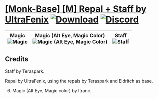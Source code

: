# [\[Monk-Base\] \[M\] Repal + Staff by UltraFenix](https://github.com/Klokinator/FE-Repo/tree/main/Battle%20Animations/Magi%20-%20Holy-Type/%5BMonk-Base%5D%20%5BM%5D%20Repal%20%2B%20Staff%20by%20UltraFenix) [![Download](https://img.shields.io/badge/Download--red?style=social&logo=github)](https://minhaskamal.github.io/DownGit/#/home?url=https://github.com/Klokinator/FE-Repo/tree/main/Battle%20Animations/Magi%20-%20Holy-Type/%5BMonk-Base%5D%20%5BM%5D%20Repal%20%2B%20Staff%20by%20UltraFenix) [![Discord](https://img.shields.io/badge/Discord--blue?style=social&logo=discord)](https://discord.gg/C7VNGnyTPA)

| <b>Magic</b><br/><img alt="Magic" src="https://raw.githubusercontent.com/Klokinator/FE-Repo/main/Battle%20Animations/Magi%20-%20Holy-Type/%5BMonk-Base%5D%20%5BM%5D%20Repal%20+%20Staff%20by%20UltraFenix/6.%20Magic/Magic.gif"/> | <b>Magic (Alt Eye, Magic Color)</b><br/><img alt="Magic (Alt Eye, Magic Color)" src="https://raw.githubusercontent.com/Klokinator/FE-Repo/main/Battle%20Animations/Magi%20-%20Holy-Type/%5BMonk-Base%5D%20%5BM%5D%20Repal%20+%20Staff%20by%20UltraFenix/6.%20Magic%20(Alt%20Eye,%20Magic%20Color)/Magic.gif"/> | <b>Staff</b><br/><img alt="Staff" src="https://raw.githubusercontent.com/Klokinator/FE-Repo/main/Battle%20Animations/Magi%20-%20Holy-Type/%5BMonk-Base%5D%20%5BM%5D%20Repal%20+%20Staff%20by%20UltraFenix/7.%20Staff/Staff.gif"/> |
| :---: | :---: | :---: |

## Credits

Staff by Teraspark.

Repal by UltraFenix, using the repals by Teraspark and Eldritch as base.

6. Magic (Alt Eye, Magic color) by Itranc.

